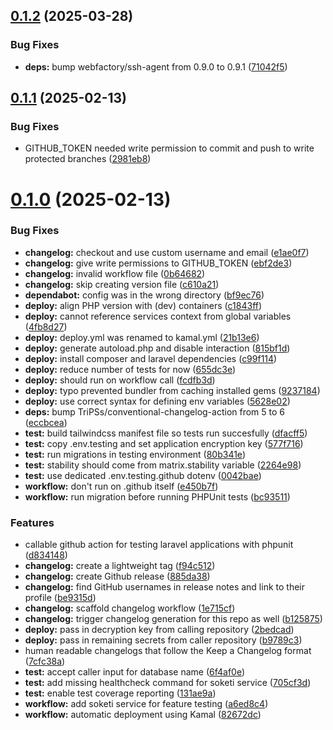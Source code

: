 ## [0.1.2](https://github.com/99linesofcode/.github/compare/v0.1.1...v0.1.2) (2025-03-28)


### Bug Fixes

* **deps:** bump webfactory/ssh-agent from 0.9.0 to 0.9.1 ([71042f5](https://github.com/99linesofcode/.github/commit/71042f5e4eb83a9948a5bc794f07f11303dc825c))



## [0.1.1](https://github.com/99linesofcode/.github/compare/v0.1.0...v0.1.1) (2025-02-13)


### Bug Fixes

* GITHUB_TOKEN needed write permission to commit and push to write protected branches ([2981eb8](https://github.com/99linesofcode/.github/commit/2981eb8ca6e23f02835cbad760248e939d90b31b))



# [0.1.0](https://github.com/99linesofcode/.github/compare/d834148553f77f32f9f0e8263bbe30aedc5d488c...v0.1.0) (2025-02-13)


### Bug Fixes

* **changelog:** checkout and use custom username and email ([e1ae0f7](https://github.com/99linesofcode/.github/commit/e1ae0f791d0fa3739099661a6590c84a3c7fb3b5))
* **changelog:** give write permissions to GITHUB_TOKEN ([ebf2de3](https://github.com/99linesofcode/.github/commit/ebf2de30db8dda02e1f2c7062fbe8fe0e499ea47))
* **changelog:** invalid workflow file ([0b64682](https://github.com/99linesofcode/.github/commit/0b64682edb79a878dd6d4dc26db9cdeac23210c9))
* **changelog:** skip creating version file ([c610a21](https://github.com/99linesofcode/.github/commit/c610a213ea7a11b6e0793cd6786a613f6f2449f9))
* **dependabot:** config was in the wrong directory ([bf9ec76](https://github.com/99linesofcode/.github/commit/bf9ec761211e9daff67c26aef838ef2ad7c2b51e))
* **deploy:** align PHP version with (dev) containers ([c1843ff](https://github.com/99linesofcode/.github/commit/c1843ff2c09f186341dea21e7873574d1bb4ff92))
* **deploy:** cannot reference services context from global variables ([4fb8d27](https://github.com/99linesofcode/.github/commit/4fb8d27a8a61843edb0e22292ea403ec85f3f77f))
* **deploy:** deploy.yml was renamed to kamal.yml ([21b13e6](https://github.com/99linesofcode/.github/commit/21b13e6de48df8da5a2ee997d2476f9a8a0aa1ef))
* **deploy:** generate autoload.php and disable interaction ([815bf1d](https://github.com/99linesofcode/.github/commit/815bf1d9ad9e4c0e51a3ed9a77fa147cd47dfa5f))
* **deploy:** install composer and laravel dependencies ([c99f114](https://github.com/99linesofcode/.github/commit/c99f114ecbc50721b60194e402718338fdcafbc5))
* **deploy:** reduce number of tests for now ([655dc3e](https://github.com/99linesofcode/.github/commit/655dc3eeef125946a433862e37c625116945f7a7))
* **deploy:** should run on workflow call ([fcdfb3d](https://github.com/99linesofcode/.github/commit/fcdfb3d996b583e4b9c79d503e13af769d2b0ddf))
* **deploy:** typo prevented bundler from caching installed gems ([9237184](https://github.com/99linesofcode/.github/commit/923718419fc1cec11d6f7dd752243de83f46fc45))
* **deploy:** use correct syntax for defining env variables ([5628e02](https://github.com/99linesofcode/.github/commit/5628e02420ab4272ce04742fe392e385168f0d93))
* **deps:** bump TriPSs/conventional-changelog-action from 5 to 6 ([eccbcea](https://github.com/99linesofcode/.github/commit/eccbcea239b2e899f3ed9f8ef6dfb3550e425c85))
* **test:** build tailwindcss manifest file so tests run succesfully ([dfacff5](https://github.com/99linesofcode/.github/commit/dfacff56bc5741222b8964572de150564010f4ae))
* **test:** copy .env.testing and set application encryption key ([577f716](https://github.com/99linesofcode/.github/commit/577f716ab8dc2b615388a0540df33cbb72f6d45d))
* **test:** run migrations in testing environment ([80b341e](https://github.com/99linesofcode/.github/commit/80b341ea7ecef268fd54587afc5d357b481f3bb8))
* **test:** stability should come from matrix.stability variable ([2264e98](https://github.com/99linesofcode/.github/commit/2264e98085db7120648de6d02a68680868037c39))
* **test:** use dedicated .env.testing.github dotenv ([0042bae](https://github.com/99linesofcode/.github/commit/0042bae77784271ccdfe006ec4f08e92edb77d4f))
* **workflow:** don't run on .github itself ([e450b7f](https://github.com/99linesofcode/.github/commit/e450b7f38f69fa6a3353fbbe94f11e741146f1ca))
* **workflow:** run migration before running PHPUnit tests ([bc93511](https://github.com/99linesofcode/.github/commit/bc9351181ba10048081a7d09da246219fd8d2edc))


### Features

* callable github action for testing laravel applications with phpunit ([d834148](https://github.com/99linesofcode/.github/commit/d834148553f77f32f9f0e8263bbe30aedc5d488c))
* **changelog:** create a lightweight tag ([f94c512](https://github.com/99linesofcode/.github/commit/f94c5129403acdadc7ac5a516634268976a5a665))
* **changelog:** create Github release ([885da38](https://github.com/99linesofcode/.github/commit/885da382a7a47890db61e9f33bf0267268435f4d))
* **changelog:** find GitHub usernames in release notes and link to their profile ([be9315d](https://github.com/99linesofcode/.github/commit/be9315d0ef32b3ff92e6225de862248fad7cbead))
* **changelog:** scaffold changelog workflow ([1e715cf](https://github.com/99linesofcode/.github/commit/1e715cf83b4bfcb71e322432b3dbcd7e25ea07cc))
* **changelog:** trigger changelog generation for this repo as well ([b125875](https://github.com/99linesofcode/.github/commit/b12587505f65d2dcf09034b3d24da72d18180eb6))
* **deploy:** pass in decryption key from calling repository ([2bedcad](https://github.com/99linesofcode/.github/commit/2bedcadef314afec80db9ca795af10681f465b12))
* **deploy:** pass in remaining secrets from caller repository ([b9789c3](https://github.com/99linesofcode/.github/commit/b9789c3621f857591f610920ba2ec10623616cde))
* human readable changelogs that follow the Keep a Changelog format ([7cfc38a](https://github.com/99linesofcode/.github/commit/7cfc38a992c410eff980b6dc78ef9b29a8e33083))
* **test:** accept caller input for database name ([6f4af0e](https://github.com/99linesofcode/.github/commit/6f4af0e93d3ba36150aea514a9dd83d314084260))
* **test:** add missing healthcheck command for soketi service ([705cf3d](https://github.com/99linesofcode/.github/commit/705cf3d457bd6702158aea93efa0fd625f6cd2c5))
* **test:** enable test coverage reporting ([131ae9a](https://github.com/99linesofcode/.github/commit/131ae9a9d6bd56ad56d145f1bb8a80a3f0249e3f))
* **workflow:** add soketi service for feature testing ([a6ed8c4](https://github.com/99linesofcode/.github/commit/a6ed8c45fb727b33e0c46b14668e8116d131bc3b))
* **workflow:** automatic deployment using Kamal ([82672dc](https://github.com/99linesofcode/.github/commit/82672dc1e8ca15705bc3ac3b3fe914c717f3384d))



